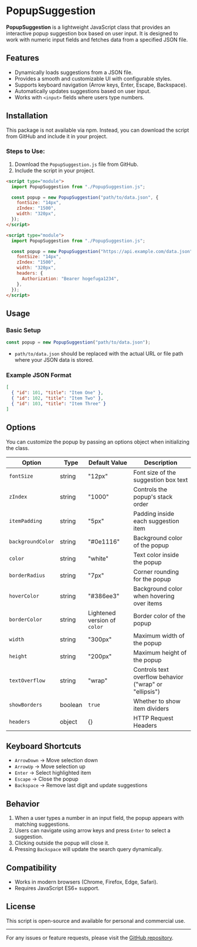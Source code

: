 # PopupSuggestion

**PopupSuggestion** is a lightweight JavaScript class that provides an interactive popup suggestion box based on user input. It is designed to work with numeric input fields and fetches data from a specified JSON file.

## Features

- Dynamically loads suggestions from a JSON file.
- Provides a smooth and customizable UI with configurable styles.
- Supports keyboard navigation (Arrow keys, Enter, Escape, Backspace).
- Automatically updates suggestions based on user input.
- Works with `<input>` fields where users type numbers.

## Installation

This package is not available via npm. Instead, you can download the script from GitHub and include it in your project.

### Steps to Use:

1. Download the `PopupSuggestion.js` file from GitHub.
2. Include the script in your project.

```html
<script type="module">
  import PopupSuggestion from "./PopupSuggestion.js";

  const popup = new PopupSuggestion("path/to/data.json", {
    fontSize: "14px",
    zIndex: "1500",
    width: "320px",
  });
</script>
```

```html
<script type="module">
  import PopupSuggestion from "./PopupSuggestion.js";

  const popup = new PopupSuggestion("https://api.example.com/data.json", {
    fontSize: "14px",
    zIndex: "1500",
    width: "320px",
    headers: {
      Authorization: "Bearer hogefuga1234",
    },
  });
</script>
```

## Usage

### Basic Setup

```javascript
const popup = new PopupSuggestion("path/to/data.json");
```

- `path/to/data.json` should be replaced with the actual URL or file path where your JSON data is stored.

### Example JSON Format

```json
[
  { "id": 101, "title": "Item One" },
  { "id": 102, "title": "Item Two" },
  { "id": 103, "title": "Item Three" }
]
```

## Options

You can customize the popup by passing an options object when initializing the class.

| Option            | Type    | Default Value                | Description                                            |
| ----------------- | ------- | ---------------------------- | ------------------------------------------------------ |
| `fontSize`        | string  | "12px"                       | Font size of the suggestion box text                   |
| `zIndex`          | string  | "1000"                       | Controls the popup's stack order                       |
| `itemPadding`     | string  | "5px"                        | Padding inside each suggestion item                    |
| `backgroundColor` | string  | "#0e1116"                    | Background color of the popup                          |
| `color`           | string  | "white"                      | Text color inside the popup                            |
| `borderRadius`    | string  | "7px"                        | Corner rounding for the popup                          |
| `hoverColor`      | string  | "#386ee3"                    | Background color when hovering over items              |
| `borderColor`     | string  | Lightened version of `color` | Border color of the popup                              |
| `width`           | string  | "300px"                      | Maximum width of the popup                             |
| `height`          | string  | "200px"                      | Maximum height of the popup                            |
| `textOverflow`    | string  | "wrap"                       | Controls text overflow behavior ("wrap" or "ellipsis") |
| `showBorders`     | boolean | `true`                       | Whether to show item dividers                          |
| `headers`         | object  | {}                           | HTTP Request Headers                                   |

## Keyboard Shortcuts

- `ArrowDown` → Move selection down
- `ArrowUp` → Move selection up
- `Enter` → Select highlighted item
- `Escape` → Close the popup
- `Backspace` → Remove last digit and update suggestions

## Behavior

1. When a user types a number in an input field, the popup appears with matching suggestions.
2. Users can navigate using arrow keys and press `Enter` to select a suggestion.
3. Clicking outside the popup will close it.
4. Pressing `Backspace` will update the search query dynamically.

## Compatibility

- Works in modern browsers (Chrome, Firefox, Edge, Safari).
- Requires JavaScript ES6+ support.

## License

This script is open-source and available for personal and commercial use.

---

For any issues or feature requests, please visit the [GitHub repository](#).
